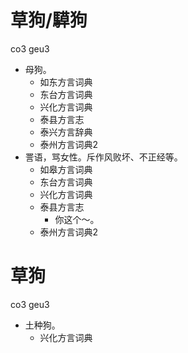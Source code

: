 # 草狗/騲狗
co3 geu3
+ 母狗。
  * 如东方言词典
  * 东台方言词典
  * 兴化方言词典
  * 泰县方言志
  * 泰兴方言辞典
  * 泰州方言词典2
+ 詈语，骂女性。斥作风败坏、不正经等。
  * 如皋方言词典
  * 东台方言词典
  * 兴化方言词典
  * 泰县方言志
    - 你这个～。
  * 泰州方言词典2

# 草狗
co3 geu3
+ 土种狗。
  * 兴化方言词典
